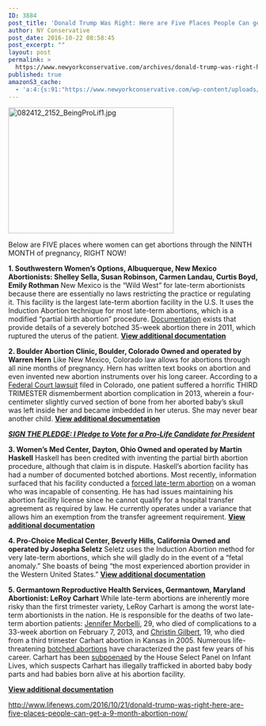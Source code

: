 ```yaml
---
ID: 3884
post_title: 'Donald Trump Was Right: Here are Five Places People Can get a 9-Month Abortion Now'
author: NY Conservative
post_date: 2016-10-22 08:58:45
post_excerpt: ""
layout: post
permalink: >
  https://www.newyorkconservative.com/archives/donald-trump-was-right-here-are-five-places-people-can-get-a-9-month-abortion-now/
published: true
amazonS3_cache:
  - 'a:4:{s:91:"https://www.newyorkconservative.com/wp-content/uploads/2012/08/082412_2152_BeingProLif1.jpg";i:2250;s:99:"https://www.newyorkconservative.com/wp-content/uploads/2012/08/082412_2152_BeingProLif1-300x228.jpg";i:2250;s:100:"https://s3.amazonaws.com/newyorkconservative/wp-content/uploads/2012/08/082412_2152_BeingProLif1.jpg";i:2250;s:108:"https://s3.amazonaws.com/newyorkconservative/wp-content/uploads/2012/08/082412_2152_BeingProLif1-300x228.jpg";i:2250;}'
---
```

<a href="https://www.newyorkconservative.com/wp-content/uploads/2012/08/082412_2152_BeingProLif1.jpg" rel="attachment wp-att-2250"><img class="alignnone  wp-image-2250" src="https://www.newyorkconservative.com/wp-content/uploads/2012/08/082412_2152_BeingProLif1-300x228.jpg" alt="082412_2152_BeingProLif1.jpg" width="334" height="254" /></a>

Below are FIVE places where women can get abortions through the NINTH MONTH of pregnancy, RIGHT NOW!

<strong>1. Southwestern Women’s Options, Albuquerque, New Mexico</strong>
<strong>Abortionists: Shelley Sella, Susan Robinson, Carmen Landau, Curtis Boyd, Emily Rothman</strong>
New Mexico is the “Wild West” for late-term abortionists because there are essentially no laws restricting the practice or regulating it. This facility is the largest late-term abortion facility in the U.S. It uses the Induction Abortion technique for most late-term abortions, which is a modified “partial birth abortion” procedure. <a href="http://www.operationrescue.org/archives/new-docs-reveal-horrific-details-of-botched-35-week-abortion-gross-negligence-in-nm-disciplinary-case/" target="_blank">Documentation</a> exists that provide details of a severely botched 35-week abortion there in 2011, which ruptured the uterus of the patient.
<strong><a href="http://abortiondocs.org/clinic/surgical/434/albuquerque-southwestern-womens-options-aka-abortion-acceptance-of-new-mexico/" target="_blank">View additional documentation </a></strong>

<strong>2. Boulder Abortion Clinic, Boulder, Colorado
Owned and operated by Warren Hern</strong>
Like New Mexico, Colorado law allows for abortions through all nine months of pregnancy. Hern has written text books on abortion and even invented new abortion instruments over his long career. According to a <a href="http://abortiondocs.org/wp-content/uploads/2016/04/hern-case-complaint-2015-1.pdf" target="_blank">Federal Court lawsuit</a> filed in Colorado, one patient suffered a horrific THIRD TRIMESTER dismemberment abortion complication in 2013, wherein a four-centimeter slightly curved section of bone from her aborted baby’s skull was left inside her and became imbedded in her uterus. She may never bear another child.
<strong><a href="http://abortiondocs.org/clinic/surgical/126/boulder-boulder-abortion-clinic/" target="_blank">View additional documentation</a></strong>

<a href="http://www.gopetition.com/petitions/i-pledge-to-vote-for-a-pro-life-candidate-for-president.html"><em><strong>SIGN THE PLEDGE: I Pledge to Vote for a Pro-Life Candidate for President</strong></em></a>

<strong>3. Women’s Med Center, Dayton, Ohio
Owned and operated by Martin Haskell</strong>
Haskell has been credited with inventing the partial birth abortion procedure, although that claim is in dispute. Haskell’s abortion facility has had a number of documented botched abortions. Most recently, information surfaced that his facility conducted a <a href="http://www.operationrescue.org/archives/overdosed-woman-aborted-without-consent-at-haskells-late-term-abortion-facility/" target="_blank">forced late-term abortion</a> on a woman who was incapable of consenting. He has had issues maintaining his abortion facility license since he cannot qualify for a hospital transfer agreement as required by law. He currently operates under a variance that allows him an exemption from the transfer agreement requirement.
<strong><a href="http://abortiondocs.org/clinic/surgical/539/dayton-womens-medical-center/" target="_blank">View additional documentation</a></strong>

<strong>4. Pro-Choice Medical Center, Beverly Hills, California
Owned and operated by Josepha Seletz</strong>
Seletz uses the Induction Abortion method for very late-term abortions, which she will gladly do in the event of a “fetal anomaly.” She boasts of being “the most experienced abortion provider in the Western United States.”
<strong><a href="http://abortiondocs.org/clinic/surgical/721/" target="_blank">View additional documentation</a></strong>

<strong>5. Germantown Reproductive Health Services, Germantown, Maryland</strong>
<strong>Abortionist: LeRoy Carhart</strong>
While late-term abortions are inherently more risky than the first trimester variety, LeRoy Carhart is among the worst late-term abortionists in the nation. He is responsible for the deaths of two late-term abortion patients: <a href="http://www.operationrescue.org/archives/operation-rescue-files-formal-complaint-against-carhart-with-md-medical-board-in-patient-death/" target="_blank">Jennifer Morbelli</a>, 29, who died of complications to a 33-week abortion on February 7, 2013, and <a href="http://www.operationrescue.org/noblog/in-memory-of-christin-gilbert-1985-2005/" target="_blank">Christin Gilbert</a>, 19, who died from a third trimester Carhart abortion in Kansas in 2005. Numerous life-threatening <a href="http://www.operationrescue.org/archives/videos-911-calls-confirm-carhart-nearly-killed-one-abortion-patient-seriously-injured-another/" target="_blank">botched abortions</a> have characterized the past few years of his career. Carhart has been <a href="http://www.operationrescue.org/archives/carhart-subpoenas-seek-records-of-baby-parts-trafficking-aborted-babies-born-alive/" target="_blank">subpoenaed</a> by the House Select Panel on Infant Lives, which suspects Carhart has illegally trafficked in aborted baby body parts and had babies born alive at his abortion facility.

<strong><a href="http://abortiondocs.org/clinic/surgical/319/germantown-germantown-reproductive-health-services/" target="_blank">View additional documentation</a></strong>

<a href="http://www.lifenews.com/2016/10/21/donald-trump-was-right-here-are-five-places-people-can-get-a-9-month-abortion-now/">http://www.lifenews.com/2016/10/21/donald-trump-was-right-here-are-five-places-people-can-get-a-9-month-abortion-now/</a>